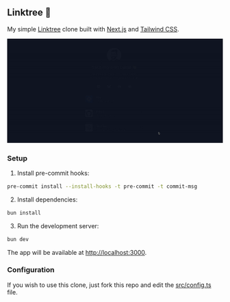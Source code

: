 ## Linktree 🌲

My simple [Linktree](https://linktr.ee/) clone built with [Next.js](https://nextjs.org/) 
and [Tailwind CSS](https://tailwindcss.com/).

![Preview](docs/preview.gif)

### Setup

1. Install pre-commit hooks:

```bash
pre-commit install --install-hooks -t pre-commit -t commit-msg
```

2. Install dependencies:

```bash
bun install
```

3. Run the development server:

```bash
bun dev
```

The app will be available at [http://localhost:3000](http://localhost:3000).

### Configuration

If you wish to use this clone, just fork this repo and edit the [src/config.ts](src/config.ts) file.
